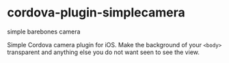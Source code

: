 # cordova-plugin-simplecamera
simple barebones camera

Simple Cordova camera plugin for iOS. Make the background of your ```<body>``` transparent and anything else you do not want seen to see the view.
